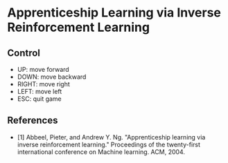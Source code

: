 # Apprenticeship Learning via Inverse Reinforcement Learning

## Control
- UP: move forward
- DOWN: move backward
- RIGHT: move right
- LEFT: move left
- ESC: quit game

## References
- [1] Abbeel, Pieter, and Andrew Y. Ng. "Apprenticeship learning via inverse reinforcement learning." Proceedings of the twenty-first international conference on Machine learning. ACM, 2004.
